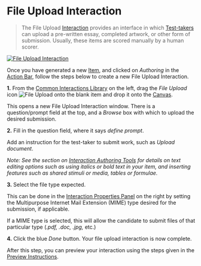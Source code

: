 <!--
created_at: 2016-12-15
authors:         
    - "Catherine Pease"
--> 

# File Upload Interaction

>The File Upload [Interaction](../appendix/glossary.md#interaction) provides an interface in which [Test-takers](../appendix/glossary.md#test-taker) can upload a pre-written essay, completed artwork, or other form of submission. Usually, these items are scored manually by a human scorer.

[![File Upload Interaction](https://img.youtube.com/vi/xPIdLTR5mJ8/hqdefault.jpg)](https://youtube.com/watch?v=xPIdLTR5mJ8&rel=0 "File Upload Interaction")

Once you have generated a new [Item](../appendix/glossary.md#item), and clicked on *Authoring* in the [Action Bar](../appendix/glossary.md#action-bar), follow the steps below to create a new File Upload Interaction.

**1.** From the [Common Interactions Library](../appendix/glossary.md#common-interactions-library) on the left, drag the *File Upload* icon ![File Upload](../resourse/_icons/file-upload.png) onto the blank item and drop it onto the [Canvas](../appendix/glossary.md#canvas).

This opens a new File Upload Interaction window. There is a question/prompt field at the top, and a *Browse* box with which to upload the desired submission.

**2.** Fill in the question field, where it says _define prompt_. 

Add an instruction for the test-taker to submit work, such as *Upload document*.

*Note: See the section on [Interaction Authoring Tools](../interactions/interaction-authoring-tools.md) for details on text editing options such as using italics or bold text in your item, and inserting features such as shared stimuli or media, tables or formulae.* 

**3.** Select the file type expected.

This can be done in the [Interaction Properties Panel](../appendix/glossary.md#interaction-properties-panel) on the right by setting the Multipurpose Internet Mail Extension (MIME) type desired for the submission, if applicable.

If a MIME type is selected, this will allow the candidate to submit files of that particular type (*.pdf, .doc, .jpg,* etc.)

**4.** Click the blue *Done* button. Your file upload interaction is now complete.

After this step, you can preview your interaction using the steps given in the [Preview Instructions](../items/preview.md).
